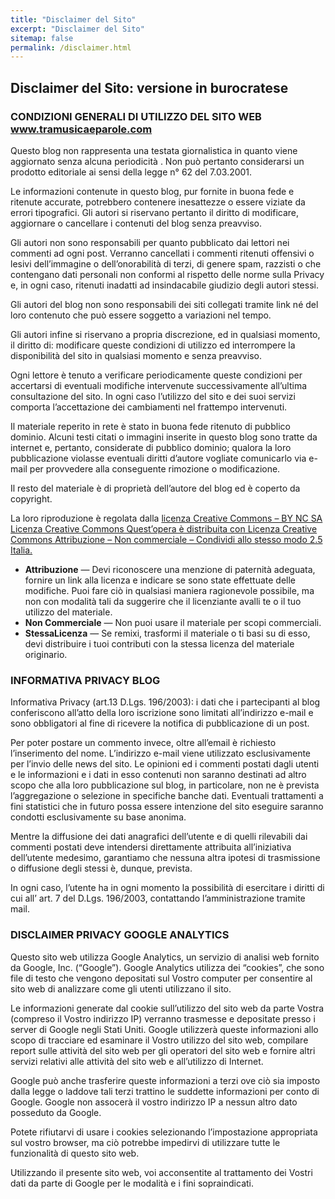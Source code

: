 ```yaml
---
title: "Disclaimer del Sito"
excerpt: "Disclaimer del Sito"
sitemap: false
permalink: /disclaimer.html
---
```


## Disclaimer del Sito: versione in burocratese

### CONDIZIONI GENERALI DI UTILIZZO DEL SITO WEB www.tramusicaeparole.com

Questo blog non rappresenta una testata giornalistica in quanto viene aggiornato senza alcuna periodicità . Non può pertanto considerarsi un prodotto editoriale ai sensi della legge n° 62 del 7.03.2001.

Le informazioni contenute in questo blog, pur fornite in buona fede e ritenute accurate, potrebbero contenere inesattezze o essere viziate da errori tipografici. Gli autori si riservano pertanto il diritto di modificare, aggiornare o cancellare i contenuti del blog senza preavviso.

Gli autori non sono responsabili per quanto pubblicato dai lettori nei commenti ad ogni post. Verranno cancellati i commenti ritenuti offensivi o lesivi dell’immagine o dell’onorabilità di terzi, di genere spam, razzisti o che contengano dati personali non conformi al rispetto delle norme sulla Privacy e, in ogni caso, ritenuti inadatti ad insindacabile giudizio degli autori stessi.

Gli autori del blog non sono responsabili dei siti collegati tramite link né del loro contenuto che può essere soggetto a variazioni nel tempo.

Gli autori infine si riservano a propria discrezione, ed in qualsiasi momento, il diritto di: modificare queste condizioni di utilizzo ed interrompere la disponibilità del sito in qualsiasi momento e senza preavviso.

Ogni lettore è tenuto a verificare periodicamente queste condizioni per accertarsi di eventuali modifiche intervenute successivamente all’ultima consultazione del sito. In ogni caso l’utilizzo del sito e dei suoi servizi comporta l’accettazione dei cambiamenti nel frattempo intervenuti.

Il materiale reperito in rete è stato in buona fede ritenuto di pubblico dominio. Alcuni testi citati o immagini inserite in questo blog sono tratte da internet e, pertanto, considerate di pubblico dominio; qualora la loro pubblicazione violasse eventuali diritti d’autore vogliate comunicarlo via e-mail per provvedere alla conseguente rimozione o modificazione.

Il resto del materiale è di proprietà dell’autore del blog ed è coperto da copyright.

La loro riproduzione è regolata dalla [licenza Creative Commons – BY NC SA Licenza Creative Commons Quest’opera è distribuita con Licenza Creative Commons Attribuzione – Non commerciale – Condividi allo stesso modo 2.5 Italia.](https://creativecommons.org/licenses/by-nc-sa/2.5/it/deed.it)

  - **Attribuzione** — Devi riconoscere una menzione di paternità adeguata, fornire un link alla licenza e indicare se sono state effettuate delle modifiche. Puoi fare ciò in qualsiasi maniera ragionevole possibile, ma non con modalità tali da suggerire che il licenziante avalli te o il tuo utilizzo del materiale.
  - **Non Commerciale** — Non puoi usare il materiale per scopi commerciali.
  - **StessaLicenza** — Se remixi, trasformi il materiale o ti basi su di esso, devi distribuire i tuoi contributi con la stessa licenza del materiale originario.

### INFORMATIVA PRIVACY BLOG

Informativa Privacy (art.13 D.Lgs. 196/2003): i dati che i partecipanti al blog conferiscono all’atto della loro iscrizione sono limitati all’indirizzo e-mail e sono obbligatori al fine di ricevere la notifica di pubblicazione di un post.

Per poter postare un commento invece, oltre all’email è richiesto l’inserimento del nome. L’indirizzo e-mail viene utilizzato esclusivamente per l’invio delle news del sito. Le opinioni ed i commenti postati dagli utenti e le informazioni e i dati in esso contenuti non saranno destinati ad altro scopo che alla loro pubblicazione sul blog, in particolare, non ne è prevista l’aggregazione o selezione in specifiche banche dati. Eventuali trattamenti a fini statistici che in futuro possa essere intenzione del sito eseguire saranno condotti esclusivamente su base anonima.

Mentre la diffusione dei dati anagrafici dell’utente e di quelli rilevabili dai commenti postati deve intendersi direttamente attribuita all’iniziativa dell’utente medesimo, garantiamo che nessuna altra ipotesi di trasmissione o diffusione degli stessi è, dunque, prevista.

In ogni caso, l’utente ha in ogni momento la possibilità di esercitare i diritti di cui all’ art. 7 del D.Lgs. 196/2003, contattando l’amministrazione tramite mail.

### DISCLAIMER PRIVACY GOOGLE ANALYTICS

Questo sito web utilizza Google Analytics, un servizio di analisi web fornito da Google, Inc. (“Google”). Google Analytics utilizza dei “cookies”, che sono file di testo che vengono depositati sul Vostro computer per consentire al sito web di analizzare come gli utenti utilizzano il sito.

Le informazioni generate dal cookie sull’utilizzo del sito web da parte Vostra (compreso il Vostro indirizzo IP) verranno trasmesse e depositate presso i server di Google negli Stati Uniti. Google utilizzerà queste informazioni allo scopo di tracciare ed esaminare il Vostro utilizzo del sito web, compilare report sulle attività del sito web per gli operatori del sito web e fornire altri servizi relativi alle attività del sito web e all’utilizzo di Internet.

Google può anche trasferire queste informazioni a terzi ove ciò sia imposto dalla legge o laddove tali terzi trattino le suddette informazioni per conto di Google. Google non assocerà il vostro indirizzo IP a nessun altro dato posseduto da Google.

Potete rifiutarvi di usare i cookies selezionando l’impostazione appropriata sul vostro browser, ma ciò potrebbe impedirvi di utilizzare tutte le funzionalità di questo sito web.

Utilizzando il presente sito web, voi acconsentite al trattamento dei Vostri dati da parte di Google per le modalità e i fini sopraindicati.

<style>
.page {
  margin-top:4em;
}
</style>
